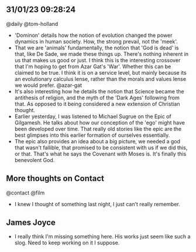 ## 31/01/23 09:28:24
@daily @tom-holland

* 'Dominon' details how the notion of evolution changed the power dynamics in human society. How, the strong prevail,
  not the 'meek'.
* That we are 'animals' fundamentally, the notion that 'God is dead' is that, like De Sade, we made these things up.
  There's nothing inherent in us that makes us good or just. I think this is the interesting crossover that I'm hoping
  to get from Azar Gat's 'War'. Whether this can be claimed to be true. I think it is on a service level, but mainly
  because its an evolutionary calculus lense, rather than the morals and values lense we would prefer. @azar-gat
* It's also interesting how he details the notion that Science became the antithesis of religion, and the myth of the
  'Dark Ages' following from that. As opposed to it being considered a new extension of Christian thought.
* Earlier yesterday, I was listened to Michael Sugrue on the Epic of Gilgamesh. He talks about how our conception of the
  'ego' might have been developed over time. That really old stories like the epic are the best glimpses into this
  earlier formation of ourselves essentially.
* The epic also provides an idea about a big picture, we needed a god that wasn't fallible, that promised to be
  consistent with us if we did this, or that. That's what he says the Covenant with Moses is. It's finally this
  benevolent God. 

## More thoughts on Contact 
@contact @film 

* I knew I thought of something last night, I just can't really remember.

## James Joyce

* I really think I'm missing something here. His works just seem like such a slog. Need to keep working on it I suppose.
